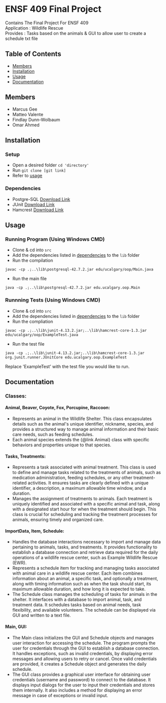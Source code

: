 # ENSF 409 Final Project

Contains The Final Project For ENSF 409  
Application : Wildlife Rescue  
Provides : Tasks based on the animals & GUI to allow user to create a schedule txt file  

## Table of Contents
- [Members](#Members)
- [Installation](#installation)
- [Usage](#Usage)
- [Documentation](#Documentation)

## Members

* Marcus Gee
* Matteo Valente
* Findlay Dunn-Wolbaum
* Omar Ahmed

## Installation

### Setup
- Open a desired folder ```cd 'directory'```
- Run ```git clone [git link]```
- Refer to [usage](#usage)

### Dependencies

- Postgre-SQL [Download Link](https://www.postgresql.org/download/)
- JUnit [Download Link](https://repo1.maven.org/maven2/junit/junit/4.13.2/)
- Hamcrest [Download Link](https://repo1.maven.org/maven2/org/hamcrest/hamcrest-core/1.3/)

## Usage

### Running Program (Using Windows CMD)

- Clone & cd into `src`
- Add the dependencies listed in [dependencies](#Dependencies) to the `lib` folder
- Run the compilation
```
javac -cp .;..\lib\postgresql-42.7.2.jar edu/ucalgary/oop/Main.java
```
- Run the main file
```
java -cp .;..\lib\postgresql-42.7.2.jar edu.ucalgary.oop.Main
```

### Runnning Tests (Using Windows CMD)

- Clone & cd into `src`
- Add the dependencies listed in [dependencies](#Dependencies) to the `lib` folder
- Run the compliation
```
javac -cp .;..\lib\junit-4.13.2.jar;..\lib\hamcrest-core-1.3.jar edu/ucalgary/oop/ExampleTest.java
```
- Run the test file
```
java -cp .;..\lib\junit-4.13.2.jar;..\lib\hamcrest-core-1.3.jar org.junit.runner.JUnitCore edu.ucalgary.oop.ExampleTest
```

Replace 'ExampleTest' with the test file you would like to run.

## Documentation

### Classes:

#### Animal, Beaver, Coyote, Fox, Porcupine, Raccoon:
   - Represents an animal in the Wildlife Shelter. This class encapsulates details such as the animal's unique identifier, nickname, species, and provides a structured way to manage animal information and their basic care needs, such as feeding schedules.
   -  Each animal species extends the {@link Animal} class with specific behaviors and properties unique to that species.

#### Tasks, Treatments:
   - Represents a task associated with animal treatment. This class is used to define and manage tasks related to the treatments of animals, such as medication administration, feeding schedules, or any other treatment-related activities. It ensures tasks are clearly defined with a unique identifier, a description, a maximum allowable time window, and a duration.
   - Manages the assignment of treatments to animals. Each treatment is uniquely identified and associated with a specific animal and task, along with a designated start hour for when the treatment should begin. This class is crucial for scheduling and tracking the treatment processes for animals, ensuring timely and organized care.

#### ImportData, Item, Schedule:
   - Handles the database interactions necessary to import and manage data pertaining to animals, tasks, and treatments. It provides functionality to establish a database connection and retrieve data required for the daily operations of a wildlife rescue center, such as Example Wildlife Rescue (EWR).
   - Represents a schedule item for tracking and managing tasks associated with animal care in a wildlife rescue center. Each item combines information about an animal, a specific task, and optionally a treatment, along with timing information such as when the task should start, its maximum allowable duration, and how long it is expected to take.
   - The Schedule class manages the scheduling of tasks for animals in the shelter. It interfaces with a database to import animal, task, and treatment data. It schedules tasks based on animal needs, task flexibility, and available volunteers. The schedule can be displayed via GUI and written to a text file.
   
#### Main, GUI:
   - The Main class initializes the GUI and Schedule objects and manages user interaction for accessing the schedule. The program prompts the user for credentials through the GUI to establish a database connection. It handles exceptions, such as invalid credentials, by displaying error messages and allowing users to retry or cancel. Once valid credentials are provided, it creates a Schedule object and generates the daily schedule.
   - The GUI class provides a graphical user interface for obtaining user credentials (username and password) to connect to the database. It displays input dialogs for the user to input their credentials and stores them internally. It also includes a method for displaying an error message in case of exceptions or invalid input.

